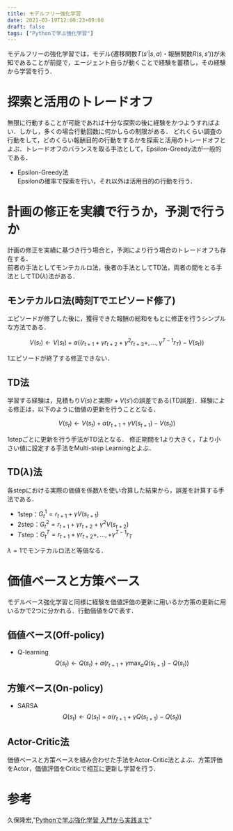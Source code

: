 ```yaml
---
title: モデルフリー強化学習
date: 2021-03-19T12:00:23+09:00
draft: false
tags: ["Pythonで学ぶ強化学習"] 
---
```

<!--more-->
モデルフリーの強化学習では，モデル(遷移関数$T(s'|s,a)$・報酬関数$R(s,s')$)が未知であることが前提で，エージェント自らが動くことで経験を蓄積し，その経験から学習を行う．

# 探索と活用のトレードオフ
無限に行動することが可能であれば十分な探索の後に経験をかつようすればよい．しかし，多くの場合行動回数に何かしらの制限がある．
どれくらい調査の行動をして，どのくらい報酬目的の行動をするかを探索と活用のトレードオフとよぶ．トレードオフのバランスを取る手法として，Epsilon-Greedy法が一般的である．
- Epsilon-Greedy法  
Epsilonの確率で探索を行い，それ以外は活用目的の行動を行う．

# 計画の修正を実績で行うか，予測で行うか
計画の修正を実績に基づき行う場合と，予測により行う場合のトレードオフも存在する．  
前者の手法としてモンテカルロ法，後者の手法としてTD法，両者の間をとる手法としてTD($\lambda$)法がある．

## モンテカルロ法(時刻Tでエピソード修了)
エピソードが修了した後に，獲得できた報酬の総和をもとに修正を行うシンプルな方法である．

$$V(s_t) \leftarrow V(s_t)+\alpha((r_{t+1}+\gamma r_{t+2} + \gamma^2 r_{t+3} + ,...,\gamma^{T-1}r_T )-V(s_t))$$

1エピソードが終了する修正できない．

## TD法
学習する経験は，見積もり$V(s)$と実際$r+V(s')$の誤差である(TD誤差)．経験による修正は，以下のように価値の更新を行うこととなる．

$$V(s_t) \leftarrow V(s_t)+\alpha(r_{t+1}+\gamma V(s_{t+1})-V(s_t))$$

1stepごとに更新を行う手法がTD法となる．
修正期間を1より大きく，$T$より小さい値に設定する手法をMulti-step Learningとよぶ．

## TD($\lambda$)法
各stepにおける実際の価値を係数$\lambda$を使い合算した結果から，誤差を計算する手法である．
- 1step：$G_t^1=r_{t+1}+\gamma V(s_{t+1})$
- 2step：$G_t^2=r_{t+1}+\gamma r_{t+2}+\gamma^2 V(s_{t+2})$
- $T$step：$G_t^T=r_{t+1}+\gamma r_{t+2}+,...,+\gamma^{T-1}r_T$

$\lambda=1$でモンテカルロ法と等価なる．

# 価値ベースと方策ベース
モデルベース強化学習と同様に経験を価値評価の更新に用いるか方策の更新に用いるかで2つに分かれる．行動価値を$Q$で表す．
## 価値ベース(Off-policy)
- Q-learning  
  $$Q(s_t) \leftarrow Q(s_t)+\alpha(r_{t+1}+\gamma \max_a Q(s_{t+1})-Q(s_t))$$
## 方策ベース(On-policy)
- SARSA
  $$Q(s_t) \leftarrow Q(s_t)+\alpha(r_{t+1}+\gamma Q(s_{t+1})-Q(s_t))$$

## Actor-Critic法
価値ベースと方策ベースを組み合わせた手法をActor-Critic法とよぶ．方策評価をActor，価値評価をCriticで相互に更新し学習を行う．

# 参考
久保隆宏,"[Pythonで学ぶ強化学習 入門から実践まで](https://amzn.to/3tA1S4W)"
